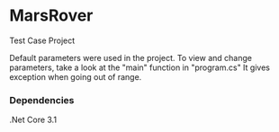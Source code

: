 # MarsRover
Test Case Project 

  Default parameters were used in the project. 
  To view and change parameters, take a look at the "main" function in "program.cs"
  It gives exception when going out of range.

### Dependencies
.Net Core 3.1 
